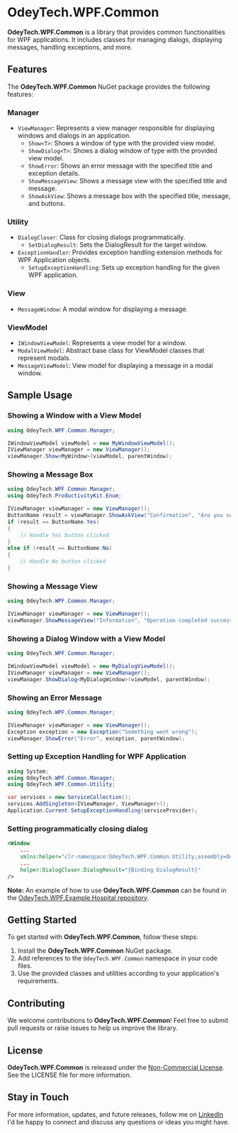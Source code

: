 # OdeyTech.WPF.Common

**OdeyTech.WPF.Common** is a library that provides common functionalities for WPF applications. It includes classes for managing dialogs, displaying messages, handling exceptions, and more.

## Features

The **OdeyTech.WPF.Common** NuGet package provides the following features:

### Manager
- `ViewManager`: Represents a view manager responsible for displaying windows and dialogs in an application.
    - `Show<T>`: Shows a window of type <T> with the provided view model.
    - `ShowDialog<T>`: Shows a dialog window of type <T> with the provided view model.
    - `ShowError`: Shows an error message with the specified title and exception details.
    - `ShowMessageView`: Shows a message view with the specified title and message.
    - `ShowAskView`: Shows a message box with the specified title, message, and buttons.
    
### Utility
- `DialogCloser`: Class for closing dialogs programmatically.
    - `SetDialogResult`: Sets the DialogResult for the target window.
- `ExceptionHandler`: Provides exception handling extension methods for WPF Application objects.
    - `SetupExceptionHandling`: Sets up exception handling for the given WPF application.

### View
- `MessageWindow`: A modal window for displaying a message.

### ViewModel
- `IWindowViewModel`: Represents a view model for a window.
- `ModalViewModel`: Abstract base class for ViewModel classes that represent modals.
- `MessageViewModel`: View model for displaying a message in a modal window.

## Sample Usage

### Showing a Window with a View Model
~~~csharp
using OdeyTech.WPF.Common.Manager;

IWindowViewModel viewModel = new MyWindowViewModel();
IViewManager viewManager = new ViewManager();
viewManager.Show<MyWindow>(viewModel, parentWindow);
~~~

### Showing a Message Box
~~~csharp
using OdeyTech.WPF.Common.Manager;
using OdeyTech.ProductivityKit.Enum;

IViewManager viewManager = new ViewManager();
ButtonName result = viewManager.ShowAskView("Confirmation", "Are you sure?", new[] { ButtonName.Yes, ButtonName.No }, parentWindow);
if (result == ButtonName.Yes)
{
    // Handle Yes button clicked
}
else if (result == ButtonName.No)
{
    // Handle No button clicked
}
~~~

### Showing a Message View
~~~csharp
using OdeyTech.WPF.Common.Manager;

IViewManager viewManager = new ViewManager();
viewManager.ShowMessageView("Information", "Operation completed successfully.", parentWindow);
~~~

### Showing a Dialog Window with a View Model
~~~csharp
using OdeyTech.WPF.Common.Manager;

IWindowViewModel viewModel = new MyDialogViewModel();
IViewManager viewManager = new ViewManager();
viewManager.ShowDialog<MyDialogWindow>(viewModel, parentWindow);
~~~

### Showing an Error Message
~~~csharp
using OdeyTech.WPF.Common.Manager;

IViewManager viewManager = new ViewManager();
Exception exception = new Exception("Something went wrong");
viewManager.ShowError("Error", exception, parentWindow);
~~~

### Setting up Exception Handling for WPF Application
~~~csharp
using System;
using OdeyTech.WPF.Common.Manager;
using OdeyTech.WPF.Common.Utility;

var services = new ServiceCollection();
services.AddSingleton<IViewManager, ViewManager>();
Application.Current.SetupExceptionHandling(serviceProvider);
~~~

### Setting programmatically closing dialog
~~~xml
<Window
    ...
    xmlns:helper="clr-namespace:OdeyTech.WPF.Common.Utility;assembly=OdeyTech.WPF.Common"
    ...
    helper:DialogCloser.DialogResult="{Binding DialogResult}"
/>    
~~~

**Note:** An example of how to use **OdeyTech.WPF.Common** can be found in the [OdeyTech.WPF.Example.Hospital repository][Example].

## Getting Started

To get started with **OdeyTech.WPF.Common**, follow these steps:

1. Install the **OdeyTech.WPF.Common** NuGet package.
2. Add references to the `OdeyTech.WPF.Common` namespace in your code files.
3. Use the provided classes and utilities according to your application's requirements.

## Contributing

We welcome contributions to **OdeyTech.WPF.Common**! Feel free to submit pull requests or raise issues to help us improve the library.

## License

**OdeyTech.WPF.Common** is released under the [Non-Commercial License][LICENSE]. See the LICENSE file for more information.

## Stay in Touch

For more information, updates, and future releases, follow me on [LinkedIn][LIn] I'd be happy to connect and discuss any questions or ideas you might have.

[//]: #
   [LIn]: <https://www.linkedin.com/in/anodeychuk/>
   [LICENSE]: <https://github.com/anodeychuk/OdeyTech.WPF.Common/blob/main/LICENSE>
   [Example]: <https://github.com/anodeychuk/OdeyTech.WPF.Example.Hospital>